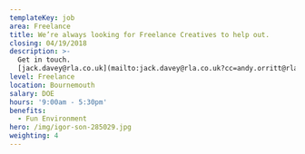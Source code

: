 ```yaml
---
templateKey: job
area: Freelance
title: We’re always looking for Freelance Creatives to help out.
closing: 04/19/2018
description: >-
  Get in touch.
  [jack.davey@rla.co.uk](mailto:jack.davey@rla.co.uk?cc=andy.orritt@rla.co.uk )
level: Freelance
location: Bournemouth
salary: DOE
hours: '9:00am - 5:30pm'
benefits:
  - Fun Environment
hero: /img/igor-son-285029.jpg
weighting: 4
---
```

